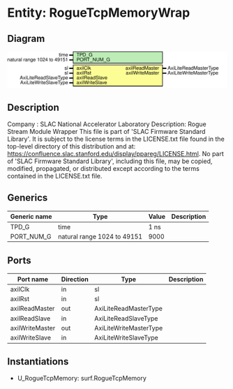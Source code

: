 # Entity: RogueTcpMemoryWrap

## Diagram

![Diagram](RogueTcpMemoryWrap.svg "Diagram")
## Description

Company    : SLAC National Accelerator Laboratory
Description: Rogue Stream Module Wrapper
This file is part of 'SLAC Firmware Standard Library'.
It is subject to the license terms in the LICENSE.txt file found in the
top-level directory of this distribution and at:
   https://confluence.slac.stanford.edu/display/ppareg/LICENSE.html.
No part of 'SLAC Firmware Standard Library', including this file,
may be copied, modified, propagated, or distributed except according to
the terms contained in the LICENSE.txt file.
## Generics

| Generic name | Type                        | Value | Description |
| ------------ | --------------------------- | ----- | ----------- |
| TPD_G        | time                        | 1 ns  |             |
| PORT_NUM_G   | natural range 1024 to 49151 | 9000  |             |
## Ports

| Port name       | Direction | Type                   | Description |
| --------------- | --------- | ---------------------- | ----------- |
| axilClk         | in        | sl                     |             |
| axilRst         | in        | sl                     |             |
| axilReadMaster  | out       | AxiLiteReadMasterType  |             |
| axilReadSlave   | in        | AxiLiteReadSlaveType   |             |
| axilWriteMaster | out       | AxiLiteWriteMasterType |             |
| axilWriteSlave  | in        | AxiLiteWriteSlaveType  |             |
## Instantiations

- U_RogueTcpMemory: surf.RogueTcpMemory
